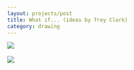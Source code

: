 ```yaml
---
layout: projects/post
title: What if... (ideas by Trey Clark)
category: drawing
---
```

<img src="../../img/drawings/planemergency.jpg">
<br><br>
<img src="../../img/drawings/nuggets.jpg">
